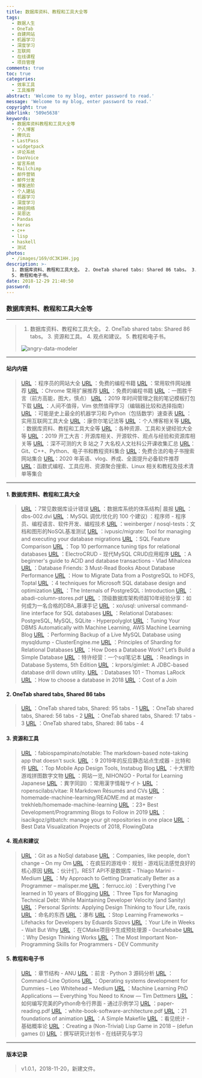 ```yaml
---
title: 数据库资料、教程和工具大全等
tags:
  - 数据人生
  - OneTab
  - 自建网站
  - 机器学习
  - 深度学习
  - 互联网
  - 在线课程
  - 项目管理
comments: true
toc: true
categories:
  - 效率工具
  - 工具推荐
abstract: 'Welcome to my blog, enter password to read.'
message: 'Welcome to my blog, enter password to read.'
copyright: true
abbrlink: '509e5638'
keywords:
  - 数据库资料教程和工具大全等
  - 个人博客
  - 腾讯云
  - LastPass
  - widgetpack
  - 评论系统
  - DaoVoice
  - 留言系统
  - Mailchimp
  - 邮件营销
  - 邮件分发
  - 博客进阶
  - 个人建站
  - 机器学习
  - 深度学习
  - 神经网络
  - 吴恩达
  - Pandas
  - keras
  - c++
  - lisp
  - haskell
  - 测试
photos:
  - /images/169/dC3K1HH.jpg
description: >-
  1. 数据库资料、教程和工具大全。 2. OneTab shared tabs: Shared 86 tabs。 3. 资源和工具。 4. 观点和建议。
  5. 教程和电子书。
date: 2018-12-29 21:40:50
password:
---
```

<script type="text/javascript" src="/js/src/bai.js"></script>

### 数据库资料、教程和工具大全等
---
> 1. 数据库资料、教程和工具大全。 2. OneTab shared tabs: Shared 86 tabs。 3. 资源和工具。 4. 观点和建议。 5. 教程和电子书。
>
> ![angry-data-modeler](/images/169/gup22Ne.jpg)

---
#### 站内内链
> [URL](/archives/4f25f01c.html) ：程序员的网站大全
> [URL](/archives/5cc771ed.html) ：免费的编程书籍
> [URL](/archives/6f958ce8.html) ：常用软件网站推荐
> [URL](/archives/d8d6241.html) ：Chrome 常用扩展推荐
> [URL](/archives/5cc771ed.html) ：免费的编程书籍
> [URL](/archives/ba320aa2.html) ：一图胜千言（前方高能，图大，慎点）
> [URL](/archives/15582198.html) ：2019 年时间管理之我的笔记模板打包下载
> [URL](/archives/a7a1df11.html) ：人间不值得，Vim 依然值得学习（编辑器比较和选择指南）
> [URL](/archives/5bf43b3d.html) ：可能是史上最全的机器学习和 Python（包括数学）速查表
> [URL](/archives/ecc73a73.html) ：实用互联网工具大全
> [URL](/archives/9e708c90.html) ：康奈尔笔记法等
> [URL](/archives/4875a258.html) ：个人博客相关等
> [URL](/archives/509e5638.html) ：数据库资料、教程和工具大全等
> [URL](/archives/278fb2c3.html) ：各种资源、工具和关键经验大全等
> [URL](/archives/95dd51c2.html) ：2019 开工大吉：开源库相关、开源软件、观点与经验和资源库相关等
> [URL](/archives/fc12363.html) ：深不可测的大 B 站之 7 大名校人文社科公开课收集汇总
> [URL](/archives/466f229b.html)：Git、C++、Python、电子书和教程资料集合
> [URL](/archives/a01af253.html)：免费合法的电子书搜索网站集合
> [URL](/archives/ae7b451b.html)：2020 年英语、vlog、养成、全面提升必备软件推荐
> [URL](/archives/efb3067c.html)：函数式编程、工具应用、资源聚合搜索、Linux 相关和教程及技术清单等集合
---

#### 1. 数据库资料、教程和工具大全
> [URL](https://www.vertabelo.com/blog/technical-articles/7-common-database-design-errors) ：7常见数据库设计错误
> [URL](https://blog.acolyer.org/2015/01/20/architecture-of-a-database-system/) ：数据库系统的体系结构| 晨报
> [URL](http://db.cs.berkeley.edu/papers/fntdb07-architecture.pdf) ：dbs-002.dvi
> [URL](http://www.techug.com/post/paddx.html) ：MySQL 调优/优化的 100 个建议) ：程序师 - 程序员、编程语言、软件开发、编程技术
> [URL](https://github.com/weinberger/nosql-tests) ：weinberger / nosql-tests：文档和图形的NoSQL基准测试
> [URL](https://github.com/ivpusic/migrate) ：ivpusic/migrate: Tool for managing and executing your database migrations
> [URL](http://www.sql-workbench.eu/dbms_comparison.html) ：SQL Feature Comparison
> [URL](http://web.synametrics.com/top10performancetips.htm) ：Top 10 performance tuning tips for relational databases
> [URL](http://garrylachman.github.io/ElectroCRUD/?s=6) ：ElectroCRUD - 现代MySQL CRUD应用程序
> [URL](https://vladmihalcea.com/a-beginners-guide-to-acid-and-database-transactions/) ：A beginner's guide to ACID and database transactions - Vlad Mihalcea
> [URL](http://databasefriends.blogspot.com/2015/05/3-must-read-books-about-database.html) ：Database Friends: 3 Must-Read Books About Database Performance
> [URL](https://www.toptal.com/database/hdfs-tutorial-data-migration-from-postgresql) ：How to Migrate Data from a PostgreSQL to HDFS, Toptal
> [URL](https://www.apriorit.com/dev-blog/421-microsoft-sql-optimization) ：4 techniques for Microsoft SQL database design and optimization
> [URL](http://www.interdb.jp/pg/index.html) ：The Internals of PostgreSQL : Introduction
> [URL](http://db.csail.mit.edu/pubs/abadi-column-stores.pdf) ：abadi-column-stores.pdf
> [URL](http://www.imooc.com/article/8977) ：顶级数据库架构师超10年经验分享：如何成为一名合格的DBA_慕课手记
> [URL](https://github.com/xo/usql) ：xo/usql: universal command-line interface for SQL databases
> [URL](http://hyperpolyglot.org/db) ：Relational Databases: PostgreSQL, MySQL, SQLite - Hyperpolyglot
> [URL](https://aws.amazon.com/cn/blogs/machine-learning/tuning-your-dbms-automatically-with-machine-learning/?tag=vglnk-c1507-20) ：Tuning Your DBMS Automatically with Machine Learning, AWS Machine Learning Blog
> [URL](https://clusterengine.me/performing-backup-of-a-live-mysql-database-using-mysqldump/) ：Performing Backup of a Live MySQL Database using mysqldump - ClusterEngine.me
> [URL](https://www.citusdata.com/blog/2017/08/09/principles-of-sharding-for-relational-databases/) ：Principles of Sharding for Relational Databases
> [URL](https://cstack.github.io/db_tutorial/) ：How Does a Database Work? Let’s Build a Simple Database
> [URL](https://franchise.cloud/) ：特许经营：一个sql笔记本
> [URL](http://www.redbook.io/) ：Readings in Database Systems, 5th Edition
> [URL](https://github.com/krpors/gimlet) ：krpors/gimlet: A JDBC-based database drill down utility.
> [URL](https://thomaslarock.com/2018/07/databases-101/) ：Databases 101 - Thomas LaRock
> [URL](https://arcentry.com/blog/choosing-a-database-in-2018/) ：How to choose a database in 2018
> [URL](https://www.brianlikespostgres.com/cost-of-a-join.html) ：Cost of a Join

#### 2. OneTab shared tabs, Shared 86 tabs
> [URL](https://www.one-tab.com/page/iuhaZwpoSqy-HEeuMIdooA) ：OneTab shared tabs, Shared: 95 tabs - 1
> [URL](https://www.one-tab.com/page/ho5KXw-lQBSp2QeHzWIcWQ) ：OneTab shared tabs, Shared: 56 tabs - 2
> [URL](https://www.one-tab.com/page/J8HZPLQHRzukA0PhqdS4Ww) ：OneTab shared tabs, Shared: 17 tabs - 3
> [URL](https://www.one-tab.com/page/Vpr7hsrNThSFGReMMfmNsw) ：OneTab shared tabs, Shared: 86 tabs - 4

#### 3. 资源和工具
> [URL](https://github.com/fabiospampinato/notable) ：fabiospampinato/notable: The markdown-based note-taking app that doesn't suck.
> [URL](https://blog.bitsrc.io/9-react-static-site-generators-for-2019-f54a66e519d2) ：9 2019年的反应静态站点生成器 - 比特和件
> [URL](https://instabug.com/blog/mobile-app-design-tools/?utm_source=reddit&utm_medium=social&utm_campaign=programming&utm_content=mobile_app_design_tools) ：Top Mobile App Design Tools, Instabug Blog
> [URL](https://www.filfre.net/2018/11/ten-great-adventure-game-puzzles/) ：十大冒险游戏拼图数字文物
> [URL](https://nihongo-e-na.com/chi/zhcn/) ：网站一览, NIHONGO - Portal for Learning Japanese
> [URL](https://joyokanji.info/iji.html?a) ：異字同訓) ：常用漢字情報サイト
> [URL](https://github.com/ropenscilabs/vitae) ：ropenscilabs/vitae: R Markdown Résumés and CVs
> [URL](https://github.com/trekhleb/homemade-machine-learning/blob/master/README.md) ：homemade-machine-learning/README.md at master · trekhleb/homemade-machine-learning
> [URL](https://aircto.com/blog/best-development-programming-blogs/) ：23+ Best Development/Programming Blogs to Follow in 2019
> [URL](https://github.com/isacikgoz/gitbatch) ：isacikgoz/gitbatch: manage your git repositories in one place
> [URL](https://flowingdata.com/2018/12/27/best-data-visualization-projects-of-2018/) ：Best Data Visualization Projects of 2018, FlowingData

#### 4. 观点和建议
> [URL](https://www.kenneth-truyers.net/2016/10/13/git-nosql-database/) ：Git as a NoSql database
> [URL](https://om.co/2018/07/18/companies-like-people-dont-change/?utm_source=wanqu.co&utm_campaign=Wanqu+Daily&utm_medium=website) ：Companies, like people, don’t change – On my Om
> [URL](https://frictionalgames.blogspot.com/2017/05/planning-core-reason-why-gameplay-feels.html) ：在疯狂的游戏中：规划 - 游戏玩法感觉良好的核心原因
> [URL](https://medium.com/@marinithiago/guys-rest-apis-are-not-databases-60db4e1120e4) ：伙计们，REST API不是数据库 - Thiago Marini - Medium
> [URL](https://malisper.me/my-approach-to-getting-dramatically-better-as-a-programmer/?utm_source=wanqu.co&utm_campaign=Wanqu+Daily&utm_medium=website) ：My Approach to Getting Dramatically Better as a Programmer – malisper.me
> [URL](https://ferrucc.io/posts/starting-a-blog/) ：ferrucc.io) ：Everything I've learned in 10 years of Blogging
> [URL](https://medium.com/appsflyer/three-tips-for-managing-technical-debt-while-maintaining-developer-velocity-and-sanity-f3d4a080052c) ：Three Tips for Managing Technical Debt: While Maintaining Developer Velocity (and Sanity)
> [URL](https://praxis.fortelabs.co/personal-sprints-applying-design-thinking-to-your-life/?utm_source=wanqu.co&utm_campaign=Wanqu+Daily&utm_medium=website) ：Personal Sprints: Applying Design Thinking to Your Life, raxis
> [URL](https://en.rmcreative.ru/blog/naming-things/) ：命名的东西
> [URL](http://beza1e1.tuxen.de/waterfall.html) ：瀑布
> [URL](https://sizovs.net/2018/12/17/stop-learning-frameworks/) ：Stop Learning Frameworks – Lifehacks for Developers by Eduards Sizovs
> [URL](https://waitbutwhy.com/2014/05/life-weeks.html) ：Your Life in Weeks - Wait But Why
> [URL](http://anadoxin.org/blog/generating-preprocessed-sources-in-cmake-projects.html) ：在CMake项目中生成预处理源 - 0xcafebabe
> [URL](https://hbr.org/2018/09/why-design-thinking-works) ：Why Design Thinking Works
> [URL](https://dev.to/aspittel/the-most-important-non-programming-skills-for-programmers-iii) ：The Most Important Non-Programming Skills for Programmers - DEV Community

#### 5. 教程和电子书
> [URL](http://www.anu.edu.au/students/learning-development/research-writing/chapter-writing/chapter-structures) ：章节结构 - ANU
> [URL](https://flaggo.github.io/python3-source-code-analysis/) ：前言 · Python 3 源码分析
> [URL](http://www.catb.org/esr/writings/taoup/html/ch10s05.html) ：Command-Line Options
> [URL](https://medium.com/@lduck11007/operating-systems-development-for-dummies-3d4d786e8ac) ：Operating systems development for Dummies – Leo Whitehead – Medium
> [URL](http://timdettmers.com/2018/11/26/phd-applications/) ：Machine Learning PhD Applications — Everything You Need to Know — Tim Dettmers
> [URL](https://blog.sicara.com/perfect-python-command-line-interfaces-7d5d4efad6a2) ：如何编写完美的Python命令行界面 - 通过示例学习
> [URL](https://blizzard.cs.uwaterloo.ca/keshav/home/Papers/data/07/paper-reading.pdf) ：paper-reading.pdf
> [URL](https://share.composieux.fr/white-book-software-architecture.pdf) ：white-book-software-architecture.pdf
> [URL](http://www.angryanimator.com/word/2018/04/23/21-foundations-of-animation/) ：21 foundations of animation
> [URL](https://www.centennialsoftwaresolutions.com/blog/a-simple-makefile) ：A Simple Makefile
> [URL](https://seeing-theory.brown.edu/basic-probability/cn.html) ：看见统计 - 基础概率论
> [URL](https://defungames.com/2018/12/creating-a-non-trivial-lisp-game-in-2018/) ：Creating a (Non-Trivial) Lisp Game in 2018 – (defun games ())
> [URL](https://www.monash.edu/rlo/graduate-research-writing/write-the-thesis/writing-a-research-proposal) ：撰写研究计划书 - 在线研究与学习

---

#### 版本记录
> v1.0.1，2018-11-20，新建文件。
